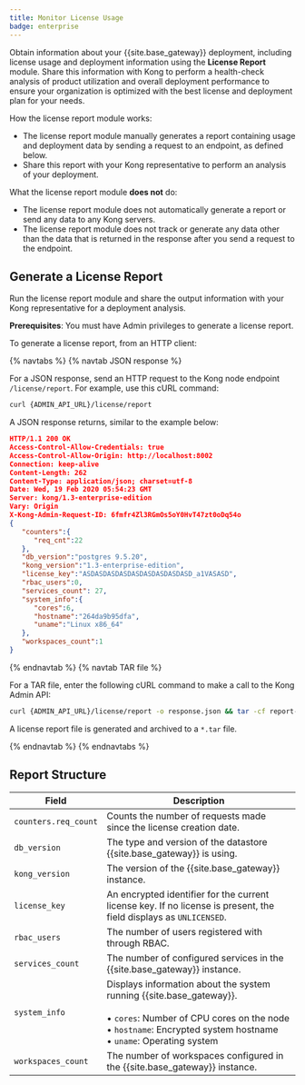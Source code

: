 ```yaml
---
title: Monitor License Usage
badge: enterprise
---
```


Obtain information about your {{site.base_gateway}} deployment, including license usage and deployment information using the **License Report** module. Share this information with Kong to perform a health-check analysis of product utilization and overall deployment performance to ensure your organization is optimized with the best license and deployment plan for your needs.

How the license report module works:
*   The license report module manually generates a report containing usage and deployment data by sending a request to an endpoint, as defined below.
*   Share this report with your Kong representative to perform an analysis of your deployment.

What the license report module **does not** do:
*   The license report module does not automatically generate a report or send any data to any Kong servers.
*   The license report module does not track or generate any data other than the data that is returned in the response after you send a request to the endpoint.

## Generate a License Report
Run the license report module and share the output information with your Kong representative for a deployment analysis.

**Prerequisites**: You must have Admin privileges to generate a license report.

To generate a license report, from an HTTP client:

{% navtabs %}
{% navtab JSON response %}

For a JSON response, send an HTTP request to the Kong node endpoint
`/license/report`. For example, use this cURL command:

```bash
curl {ADMIN_API_URL}/license/report
```

A JSON response returns, similar to the example below:

```json
HTTP/1.1 200 OK
Access-Control-Allow-Credentials: true
Access-Control-Allow-Origin: http://localhost:8002
Connection: keep-alive
Content-Length: 262
Content-Type: application/json; charset=utf-8
Date: Wed, 19 Feb 2020 05:54:23 GMT
Server: kong/1.3-enterprise-edition
Vary: Origin
X-Kong-Admin-Request-ID: 6fmfr4Zl3RGmOs5oY0HvT47zt0oDq54o
{
   "counters":{
      "req_cnt":22
   },
   "db_version":"postgres 9.5.20",
   "kong_version":"1.3-enterprise-edition",
   "license_key":"ASDASDASDASDASDASDASDASDASD_a1VASASD",
   "rbac_users":0,
   "services_count": 27,
   "system_info":{
      "cores":6,
      "hostname":"264da9b95dfa",
      "uname":"Linux x86_64"
   },
   "workspaces_count":1
}
```

{% endnavtab %}
{% navtab TAR file %}

For a TAR file, enter the following cURL command to make a call to the
Kong Admin API:

```bash
curl {ADMIN_API_URL}/license/report -o response.json && tar -cf report-$(date +"%Y_%m_%d_%I_%M_%p").tar response.json
```

A license report file is generated and archived to a `*.tar` file.

{% endnavtab %}
{% endnavtabs %}

## Report Structure

Field | Description
------|------------
`counters.req_count` | Counts the number of requests made since the license creation date.
`db_version` | The type and version of the datastore {{site.base_gateway}} is using.
`kong_version` | The version of the {{site.base_gateway}} instance.
`license_key` | An encrypted identifier for the current license key. If no license is present, the field displays as `UNLICENSED`.
`rbac_users` | The number of users registered with through RBAC.
`services_count` | The number of configured services in the {{site.base_gateway}} instance.
`system_info` | Displays information about the system running {{site.base_gateway}}. <br><br> &#8226; `cores`: Number of CPU cores on the node <br> &#8226; `hostname`: Encrypted system hostname <br> &#8226; `uname`: Operating system
`workspaces_count` | The number of workspaces configured in the {{site.base_gateway}} instance.
